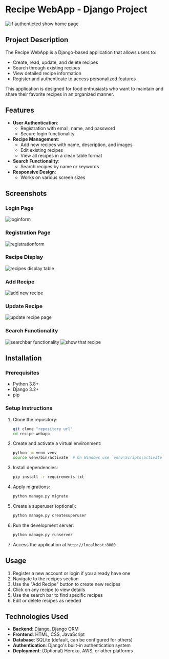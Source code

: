 # Recipe WebApp - Django Project

![if authenticted show home page](https://github.com/user-attachments/assets/9c2fa61f-96ba-499a-b6e5-cbfb081ad6d4)

## Project Description
The Recipe WebApp is a Django-based application that allows users to:
- Create, read, update, and delete recipes
- Search through existing recipes
- View detailed recipe information
- Register and authenticate to access personalized features

This application is designed for food enthusiasts who want to maintain and share their favorite recipes in an organized manner.

## Features
- **User Authentication**:
  - Registration with email, name, and password
  - Secure login functionality
- **Recipe Management**:
  - Add new recipes with name, description, and images
  - Edit existing recipes
  - View all recipes in a clean table format
- **Search Functionality**:
  - Search recipes by name or keywords
- **Responsive Design**:
  - Works on various screen sizes

## Screenshots

### Login Page
![loginform](https://github.com/user-attachments/assets/ced92f66-f5cb-4d45-b63a-f6c76fbfc8d6)

### Registration Page
![registrationform](https://github.com/user-attachments/assets/5e1a7cce-48ed-4e75-a04b-8100e880c42e)

### Recipe Display
![recipes display table](https://github.com/user-attachments/assets/b56c60b2-4b72-4704-b3c8-98e60b748b60)

### Add Recipe
![add new recipe](https://github.com/user-attachments/assets/ffa69bb0-fee1-4782-9098-906b554cde47)

### Update Recipe
![update recipe page](https://github.com/user-attachments/assets/a1fc8e3f-2dec-4bbe-bc68-12514918077b)

### Search Functionality
![searchbar functionality](https://github.com/user-attachments/assets/f51b9a9b-a12c-4ca7-900b-f3ea92081dd8)
![show that recipe](https://github.com/user-attachments/assets/3d2deb6a-53e2-4868-b0f5-d35ff1107528)


## Installation

### Prerequisites
- Python 3.8+
- Django 3.2+
- pip

### Setup Instructions
1. Clone the repository:
   ```bash
   git clone "repository url"
   cd recipe-webapp
   ```

2. Create and activate a virtual environment:
   ```bash
   python -m venv venv
   source venv/bin/activate  # On Windows use `venv\Scripts\activate`
   ```

3. Install dependencies:
   ```bash
   pip install -r requirements.txt
   ```

4. Apply migrations:
   ```bash
   python manage.py migrate
   ```

5. Create a superuser (optional):
   ```bash
   python manage.py createsuperuser
   ```

6. Run the development server:
   ```bash
   python manage.py runserver
   ```

7. Access the application at `http://localhost:8000`

## Usage
1. Register a new account or login if you already have one
2. Navigate to the recipes section
3. Use the "Add Recipe" button to create new recipes
4. Click on any recipe to view details
5. Use the search bar to find specific recipes
6. Edit or delete recipes as needed

## Technologies Used
- **Backend**: Django, Django ORM
- **Frontend**: HTML, CSS, JavaScript
- **Database**: SQLite (default, can be configured for others)
- **Authentication**: Django's built-in authentication system
- **Deployment**: (Optional) Heroku, AWS, or other platforms

